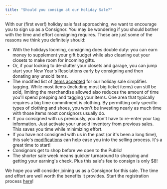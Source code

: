 ```yaml
---
title: "Should you consign at our Holiday Sale?"
---
```


With our (first ever!) holiday sale fast approaching, we want to encourage you to sign up as a Consignor. You may be wondering if you should bother with the time and effort consigning requires. These are just some of the reasons we think you definitely should:

* With the holidays looming, consigning does double duty: you can earn money to supplement your gift budget while also cleaning out your closets to make room for incoming gifts.
* Or, if your looking to de-clutter your closets and garage, you can jump start your New Year's Resolutions early by consigning and then donating any unsold items.
* The modified list of [items accepted](/consignors/items-accepted/items-accepted-2/) for our holiday sale simplifies tagging. While most items (including most big ticket items) can still be sold, limiting the merchandise allowed also reduces the amount of time you'll spend prepping and tagging your items. One area that typically requires a big time commitment is clothing. By permitting only specific types of clothing and shoes, you won't be investing nearly as much time with those items most consignors usually do.
* If you consigned with us previously, you don't have to re-enter your tag information. Just activate your unsold inventory from previous sales. This saves you time while minimizing effort.
* If you have not consigned with us in the past (or it's been a long time), this sale's [modifications](/consignors/holiday-consignor/) can help ease you into the selling process. It's a great time to start!
* Consignors get to shop before we open to the Public!
* The shorter sale week means quicker turnaround to shopping and getting your earning's check. Plus this sale's fee to consign is only $8!

We hope you will consider joining us as a Consignor for this sale. The time and effort are well worth the benefits it provides. Start the registration process [here](/register/)!
